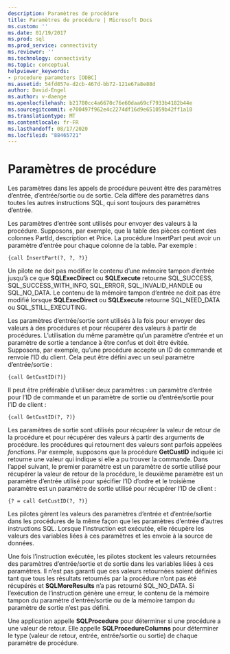 ```yaml
---
description: Paramètres de procédure
title: Paramètres de procédure | Microsoft Docs
ms.custom: ''
ms.date: 01/19/2017
ms.prod: sql
ms.prod_service: connectivity
ms.reviewer: ''
ms.technology: connectivity
ms.topic: conceptual
helpviewer_keywords:
- procedure parameters [ODBC]
ms.assetid: 54fd857e-d2cb-467d-bb72-121e67a8e88d
author: David-Engel
ms.author: v-daenge
ms.openlocfilehash: b21780cc4a6670c76e60daa69cf7933b4182b44e
ms.sourcegitcommit: e700497f962e4c2274df16d9e651059b42ff1a10
ms.translationtype: MT
ms.contentlocale: fr-FR
ms.lasthandoff: 08/17/2020
ms.locfileid: "88465721"
---
```

# <a name="procedure-parameters"></a>Paramètres de procédure
Les paramètres dans les appels de procédure peuvent être des paramètres d’entrée, d’entrée/sortie ou de sortie. Cela diffère des paramètres dans toutes les autres instructions SQL, qui sont toujours des paramètres d’entrée.  
  
 Les paramètres d’entrée sont utilisés pour envoyer des valeurs à la procédure. Supposons, par exemple, que la table des pièces contient des colonnes PartId, description et Price. La procédure InsertPart peut avoir un paramètre d’entrée pour chaque colonne de la table. Par exemple :  
  
```  
{call InsertPart(?, ?, ?)}  
```  
  
 Un pilote ne doit pas modifier le contenu d’une mémoire tampon d’entrée jusqu’à ce que **SQLExecDirect** ou **SQLExecute** retourne SQL_SUCCESS, SQL_SUCCESS_WITH_INFO, SQL_ERROR, SQL_INVALID_HANDLE ou SQL_NO_DATA. Le contenu de la mémoire tampon d’entrée ne doit pas être modifié lorsque **SQLExecDirect** ou **SQLExecute** retourne SQL_NEED_DATA ou SQL_STILL_EXECUTING.  
  
 Les paramètres d’entrée/sortie sont utilisés à la fois pour envoyer des valeurs à des procédures et pour récupérer des valeurs à partir de procédures. L’utilisation du même paramètre qu’un paramètre d’entrée et un paramètre de sortie a tendance à être confus et doit être évitée. Supposons, par exemple, qu’une procédure accepte un ID de commande et renvoie l’ID du client. Cela peut être défini avec un seul paramètre d’entrée/sortie :  
  
```  
{call GetCustID(?)}  
```  
  
 Il peut être préférable d’utiliser deux paramètres : un paramètre d’entrée pour l’ID de commande et un paramètre de sortie ou d’entrée/sortie pour l’ID de client :  
  
```  
{call GetCustID(?, ?)}  
```  
  
 Les paramètres de sortie sont utilisés pour récupérer la valeur de retour de la procédure et pour récupérer des valeurs à partir des arguments de procédure. les procédures qui retournent des valeurs sont parfois appelées *fonctions*. Par exemple, supposons que la procédure **GetCustID** indiquée ici retourne une valeur qui indique si elle a pu trouver la commande. Dans l’appel suivant, le premier paramètre est un paramètre de sortie utilisé pour récupérer la valeur de retour de la procédure, le deuxième paramètre est un paramètre d’entrée utilisé pour spécifier l’ID d’ordre et le troisième paramètre est un paramètre de sortie utilisé pour récupérer l’ID de client :  
  
```  
{? = call GetCustID(?, ?)}  
```  
  
 Les pilotes gèrent les valeurs des paramètres d’entrée et d’entrée/sortie dans les procédures de la même façon que les paramètres d’entrée d’autres instructions SQL. Lorsque l’instruction est exécutée, elle récupère les valeurs des variables liées à ces paramètres et les envoie à la source de données.  
  
 Une fois l’instruction exécutée, les pilotes stockent les valeurs retournées des paramètres d’entrée/sortie et de sortie dans les variables liées à ces paramètres. Il n’est pas garanti que ces valeurs retournées soient définies tant que tous les résultats retournés par la procédure n’ont pas été récupérés et **SQLMoreResults** n’a pas retourné SQL_NO_DATA. Si l’exécution de l’instruction génère une erreur, le contenu de la mémoire tampon du paramètre d’entrée/sortie ou de la mémoire tampon du paramètre de sortie n’est pas défini.  
  
 Une application appelle **SQLProcedure** pour déterminer si une procédure a une valeur de retour. Elle appelle **SQLProcedureColumns** pour déterminer le type (valeur de retour, entrée, entrée/sortie ou sortie) de chaque paramètre de procédure.
